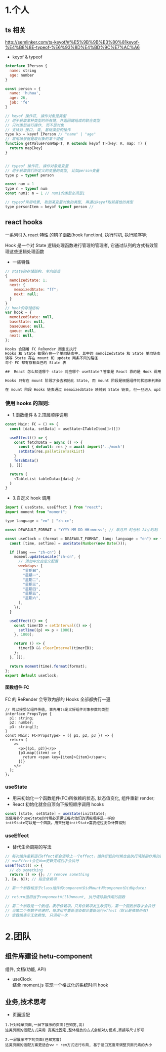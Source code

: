 # 1.个人

## ts 相关

<http://semlinker.com/ts-keyof/#%E5%9B%9B%E3%80%81keyof-%E4%B8%8E-typeof-%E6%93%8D%E4%BD%9C%E7%AC%A6>

- keyof & typeof

```js
interface IPerson {
  name: string
  age: number
}

const person = {
  name: 'huhua',
  age: 26,
  job: 'fe'
}

// keyof 操作符, 操作对象是类型
// 用于获取某种类型的所有键，并返回键组成的联合类型
// 只对类型进行操作, 而不是对象
// 支持对 接口, 类, 基础类型的操作
type kp = keyof IPerson // "name" | "age"
// 常用场景就是取对象的某个键值
function getValueFromMap<T, K extends keyof T>(key: K, map: T) {
  return map[key]
}


// typeof 操作符, 操作对象是变量
// 用于获取我们所定义的变量的类型, 比如person变量
type p = typeof person

const num = 1
type n = typeof num
const num1: n = 1 // num1的类型必须是1

// typeof常用场景, 取到某变量对象的类型, 再通过keyof取其属性的类型
type personItem = keyof typeof person //
```

## react hooks

一系列引入 react 特性 的钩子函数(hook function), 执行时机, 执行顺序等;

Hook 是一个对 State 逻辑处理函数进行管理的管理者, 它通过队列的方式有效管理这些逻辑处理函数

- 一些特性

```js
// state的存储结构, 单向链表
{
  memoizedState: 1;
  next: {
    memoizedState: "ff";
    next: null;
  }
}
// hook的存储结构
var hook = {
  memoizedState: null,
  baseState: null,
  baseQueue: null,
  queue: null,
  next: null,
};
```

```txt
Hooks 会随着 FC ReRender 而重复执行
Hooks 和 State 都保存在一个单向链表中, 其中的 memoizedState 和 State 单向链表中的一致
读写 State 存在 mount 和 update 两条不同的路径
每个 FC 都有存有自己的 State 表

##  React 怎么知道哪个 state 对应哪个 useState？答案是 React 靠的是 Hook 调用的顺序

Hooks 只有在 mount 阶段才会去初始化 State, 而 mount 阶段是根据组件的状态来判断的, 所以 Hooks 虽然一直在 ReRun, 但是生命周期却并不一样

在 mount 阶段 Hooks 链表通过 memoizedState 映射到 State 链表, 但一旦进入 update 阶段, Hooks 不会检查映射是否正确, 此时 mount 阶段的建立的映射顺序就是读写正确的保障

```

### 使用 hooks 的规则:

- 1.函数组件 & 2.顶层顺序调用

```js
const Main: FC = () => {
  const [data, setData] = useState<ITableItem[]>([])

  useEffect(() => {
    const fetchData = async () => {
      const { default: res } = await import('../mock')
      setData(res.palletizeTaskList)
    }
    fetchData()
  }, [])

  return (
    <TableList tableData={data} />
  )
}
```

- 3.自定义 hook 调用

```js
import { useState, useEffect } from "react";
import moment from "moment";

type language = "en" | "zh-cn";

const DEAFAULT_FORMAT = "YYYY-MM-DD HH:mm:ss"; // 年月日 时分秒 24小时制

const useClock = (format = DEAFAULT_FORMAT, lang: language = "en") => {
  const [time, setTime] = useState(Number(new Date()));

  if (lang === "zh-cn") {
    moment.updateLocale("zh-cn", {
      // 添加中文自定义配置
      weekdays: [
        "星期日",
        "星期一",
        "星期二",
        "星期三",
        "星期四",
        "星期五",
        "星期六",
      ],
    });
  }

  useEffect(() => {
    const timerID = setInterval(() => {
      setTime((p) => p + 1000);
    }, 1000);

    return () => {
      timerID && clearInterval(timerID);
    };
  }, []);

  return moment(time).format(format);
};
export default useClock;
```

#### 函数组件 FC

FC 的 ReRender 会导致内部的 Hooks 全部都执行一遍

```tsx
// 可以接受父组件传值, 事先用ts定义好组件对象参数的类型
interface PropsType {
  p1: string;
  p2: number;
  p3: string[];
}
const Main: FC<PropsType> = ({ p1, p2, p3 }) => {
  return (
    <>
      <p>{(p1, p2)}</p>
      {p3.map((item) => {
        return <span key={item}>{item}</span>;
      })}
    </>
  );
};
```

### useState

- 用来初始化一个函数组件(FC)所依赖的状态, 状态值变化, 组件重新 render;
- React 初始化就会自顶向下按照顺序调用 hooks

```js
const [state, setState] = useState(initState);
当使用多个useState的时候必须保证每次他们的调用顺序是一样的
initState可以是一个函数，用来处理initState需要经过复杂计算得到
```

### useEffect

- 替代生命周期的写法

```js
// 每次组件重新运行effect都会清除上一个effect，组件卸载的时候也会执行清除副作用的函数
// useEffect会在dom更新完成后才会执行
useEffect(() => {
  // do something
  return () => {}; // remove something
}, [a, b]); // 指定依赖项

// 第一个参数相当于class组件的componentDidMount和componentDidUpdate;

// return值相当于componentWillUnmount, 执行清除副作用的函数

// 第二个参数是一个数组，表示依赖项，只有依赖项发生改变时，第一个函数参数才会执行
// 当第二个参数不传递时，每次组件重新渲染都会重新运行effect（默认是依赖所有)
// 空数组表示无依赖性, 只调用一次
```

# 2.团队

## 组件库建设 hetu-component

组件, 文档(功能, API)

- useClock  
  结合 moment.js 实现一个格式化的系统时间 hook

## 业务,技术思考

- 页面适配

```
1.针对纯单页面,一屏下展示的页面(已知宽,高)
这类页面的适配方式采用 宽高比固定,整体缩放的方式会相对方便点,直接写尺寸即可

2.一屏展示不下的页面(已知宽度)
这类页面的适配方案更适合vw + rem方式进行布局, 基于适口宽度来调整页面元素的大小
```
